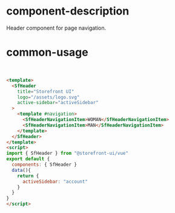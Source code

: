 # component-description
Header component for page navigation.

# common-usage
<br>
<SfHeader
  title="Storefront UI" 
  logo="https://storybook.storefrontui.io/assets/logo.svg"
  active-sidebar="account"
  :style="{position: 'static'}"
>
  <template #navigation>
    <SfHeaderNavigationItem>WOMEN</SfHeaderNavigationItem>
    <SfHeaderNavigationItem>MEN</SfHeaderNavigationItem>
    <SfHeaderNavigationItem>KIDS</SfHeaderNavigationItem>
  </template>
</SfHeader>

```html
<template>
  <SfHeader
    title="Storefront UI"
    logo="/assets/logo.svg"
    active-sidebar="activeSidebar"
  >
    <template #navigation>
      <SfHeaderNavigationItem>WOMAN</SfHeaderNavigationItem>
      <SfHeaderNavigationItem>MAN</SfHeaderNavigationItem>
    </template>
  </SfHeader>
</template>
<script>
import { SfHeader } from "@storefront-ui/vue"
export default {
  components: { SfHeader }
  data(){
    return {
      activeSidebar: "account"
    }
  }  
}
</script>
```
